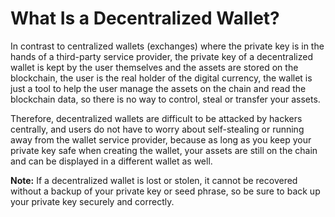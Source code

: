 # What Is a Decentralized Wallet?



In contrast to centralized wallets \(exchanges\) where the private key is in the hands of a third-party service provider, the private key of a decentralized wallet is kept by the user themselves and the assets are stored on the blockchain, the user is the real holder of the digital currency, the wallet is just a tool to help the user manage the assets on the chain and read the blockchain data, so there is no way to control, steal or transfer your assets.

Therefore, decentralized wallets are difficult to be attacked by hackers centrally, and users do not have to worry about self-stealing or running away from the wallet service provider, because as long as you keep your private key safe when creating the wallet, your assets are still on the chain and can be displayed in a different wallet as well.

**Note:** If a decentralized wallet is lost or stolen, it cannot be recovered without a backup of your private key or seed phrase, so be sure to back up your private key securely and correctly.

